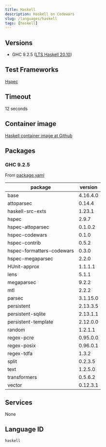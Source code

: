```yaml
---
title: Haskell
description: Haskell on Codewars
slug: /languages/haskell
tags: [haskell]
---
```



## Versions

- GHC 9.2.5 ([LTS Haskell 20.10](https://www.stackage.org/lts-20.10))

## Test Frameworks

[Hspec](http://hspec.github.io/)

## Timeout

12 seconds

## Container image

[Haskell container image at Github](https://github.com/codewars/haskell)

## Packages

### GHC 9.2.5

From [package.yaml](https://github.com/codewars/haskell/blob/main/workspace/package.yaml)

| package | version |
| --- | --- |
| base | 4.16.4.0 |
| attoparsec | 0.14.4 |
| haskell-src-exts | 1.23.1 |
| hspec | 2.9.7 |
| hspec-attoparsec | 0.1.0.2 |
| hspec-codewars | 0.1.0 |
| hspec-contrib | 0.5.2 |
| hspec-formatters-codewars | 0.3.0 |
| hspec-megaparsec | 2.2.0 |
| HUnit-approx | 1.1.1.1 |
| lens | 5.1.1 |
| megaparsec | 9.2.2 |
| mtl | 2.2.2 |
| parsec | 3.1.15.0 |
| persistent | 2.13.3.5 |
| persistent-sqlite | 2.13.1.1 |
| persistent-template | 2.12.0.0 |
| random | 1.2.1.1 |
| regex-pcre | 0.95.0.0 |
| regex-posix | 0.96.0.1 |
| regex-tdfa | 1.3.2 |
| split | 0.2.3.5 |
| text | 1.2.5.0 |
| transformers | 0.5.6.2 |
| vector | 0.12.3.1 |


## Services

None

## Language ID

`haskell`
